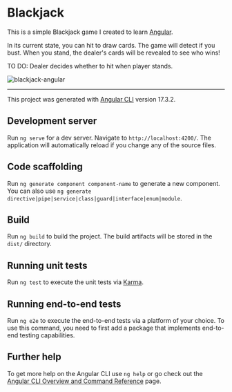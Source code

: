 # Blackjack

This is a simple Blackjack game I created to learn [Angular](https://angular.dev).

In its current state, you can hit to draw cards. The game will detect if you bust. When you stand, the dealer's cards will be revealed to see who wins! 

TO DO: Dealer decides whether to hit when player stands.

![blackjack-angular](https://github.com/Jamesllllllllll/blackjack-angular/assets/125431058/077096d0-377a-44e6-b918-818716ec6ee9)

---

This project was generated with [Angular CLI](https://github.com/angular/angular-cli) version 17.3.2.

## Development server

Run `ng serve` for a dev server. Navigate to `http://localhost:4200/`. The application will automatically reload if you change any of the source files.

## Code scaffolding

Run `ng generate component component-name` to generate a new component. You can also use `ng generate directive|pipe|service|class|guard|interface|enum|module`.

## Build

Run `ng build` to build the project. The build artifacts will be stored in the `dist/` directory.

## Running unit tests

Run `ng test` to execute the unit tests via [Karma](https://karma-runner.github.io).

## Running end-to-end tests

Run `ng e2e` to execute the end-to-end tests via a platform of your choice. To use this command, you need to first add a package that implements end-to-end testing capabilities.

## Further help

To get more help on the Angular CLI use `ng help` or go check out the [Angular CLI Overview and Command Reference](https://angular.io/cli) page.
